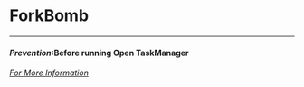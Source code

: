 # ForkBomb
***
#### _Prevention_:Before running Open **TaskManager**
[_For More Information_](https://en.wikipedia.org/wiki/Fork_bomb)
